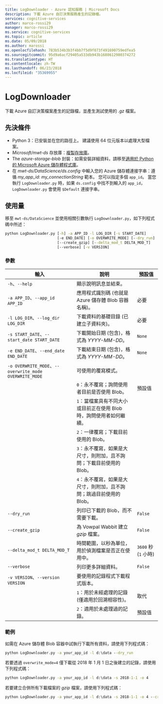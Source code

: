 ```yaml
---
title: LogDownloader - Azure 認知服務 | Microsoft Docs
description: 下載 Azure 自訂決策服務產生的記錄檔。
services: cognitive-services
author: marco-rossi29
manager: marco-rossi29
ms.service: cognitive-services
ms.topic: article
ms.date: 05/09/2018
ms.author: marossi
ms.openlocfilehash: 783b534b3b3f4bb7f5d9f073f491690759edfea5
ms.sourcegitcommit: 95d9a6acf29405a533db943b1688612980374272
ms.translationtype: HT
ms.contentlocale: zh-TW
ms.lasthandoff: 06/23/2018
ms.locfileid: "35369955"
---
```

# <a name="logdownloader"></a>LogDownloader

下載 Azure 自訂決策檔案產生的記錄檔，並產生測試使用的 *.gz* 檔案。

## <a name="prerequisites"></a>先決條件

- Python 3：已安裝並在您的路徑上。 建議使用 64 位元版本以處理大型檔案。
- *Microsoft/mwt-ds* 存放庫：[複製存放庫](https://github.com/Microsoft/mwt-ds)。
- The *azure-storage-blob* 封裝：如需安裝詳細資料，請移至[適用於 Python 的 Microsoft Azure 儲存體程式庫](https://github.com/Azure/azure-storage-python#option-1-via-pypi)。
- 在 *mwt-ds/DataScience/ds.config* 中輸入您的 Azure 儲存體連接字串：遵循 *my_app_id: my_connectionString* 範本。 您可以指定多個 `app_id`。 當您執行 `LogDownloader.py` 時，如果 `ds.config` 中找不到輸入的 `app_id`，`LogDownloader.py` 會使用 `$Default` 連接字串。

## <a name="usage"></a>使用量

移至 `mwt-ds/DataScience` 並使用相關引數執行 `LogDownloader.py`，如下列程式碼中所述：

```cmd
python LogDownloader.py [-h] -a APP_ID -l LOG_DIR [-s START_DATE]
                        [-e END_DATE] [-o OVERWRITE_MODE] [--dry_run]
                        [--create_gzip] [--delta_mod_t DELTA_MOD_T]
                        [--verbose] [-v VERSION]
```

### <a name="parameters"></a>參數

| 輸入 | 說明 | 預設值 |
| --- | --- | --- |
| `-h`、`--help` | 顯示說明訊息並結束。 | |
| `-a APP_ID`、`--app_id APP_ID` | 應用程式識別碼 (也就是 Azure 儲存體 Blob 容器名稱)。 | 必要 |
| `-l LOG_DIR`、`--log_dir LOG_DIR` | 下載資料的基礎目錄 (已建立子資料夾)。  | 必要 |
| `-s START_DATE`、`--start_date START_DATE` | 下載開始日期 (包含)，格式為 *YYYY-MM-DD*。 | `None` |
| `-e END_DATE`、`--end_date END_DATE` | 下載結束日期 (包含)，格式為 *YYYY-MM-DD*。 | `None` |
| `-o OVERWRITE_MODE`、`--overwrite_mode OVERWRITE_MODE` | 可使用的覆寫模式。 | |
| | `0`：永不覆寫；詢問使用者目前是否使用 Blob。 | 預設值 | |
| | `1`：當檔案具有不同大小或目前正在使用 Blob 時，詢問使用者如何繼續。 | |
| | `2`：一律覆寫；下載目前使用的 Blob。 | |
| | `3`：永不覆寫，如果是大尺寸，則附加，且不詢問；下載目前使用的 Blob。 | |
| | `4`：永不覆寫，如果是大尺寸，則附加，且不詢問；跳過目前使用的 Blob。 | |
| `--dry_run` | 列印已下載的 Blob，而不需要下載。 | `False` |
| `--create_gzip` | 為 Vowpal Wabbit 建立 *gzip* 檔案。 | `False` |
| `--delta_mod_t DELTA_MOD_T` | 時間範圍，以秒為單位，用於偵測檔案是否正在使用中。 | `3600` 秒 (`1` 小時) |
| `--verbose` | 列印更多詳細資料。 | `False` |
| `-v VERSION`、`--version VERSION` | 要使用的記錄程式下載程式版本。 | |
| | `1`：用於未經處理的記錄 (僅適用於回溯相容性)。 | 取代 |
| | `2`：適用於未處理過的記錄。 | 預設值 |

### <a name="examples"></a>範例

如需在 Azure 儲存體 Blob 容器中試執行下載所有資料，請使用下列程式碼：
```cmd
python LogDownloader.py -a your_app_id -l d:\data --dry_run
```

若要透過 `overwrite_mode=4` 僅下載從 2018 年 1 月 1 日之後建立的記錄，請使用下列程式碼：
```cmd
python LogDownloader.py -a your_app_id -l d:\data -s 2018-1-1 -o 4
```

若要建立合併所有下載檔案的 *gzip* 檔案，請使用下列程式碼：
```cmd
python LogDownloader.py -a your_app_id -l d:\data -s 2018-1-1 -o 4 --create_gzip
```